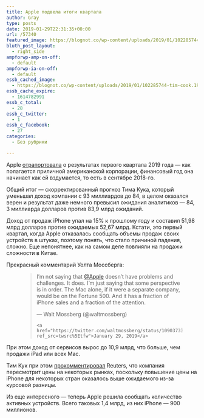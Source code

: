 ```yaml
---
title: Apple подвела итоги квартала
author: Gray
type: posts
date: 2019-01-29T22:31:35+00:00
url: /57340
featured_image: https://blognot.co/wp-content/uploads/2019/01/102285744-tim-cook.1910x1000.jpg
bluth_post_layout:
  - right_side
ampforwp-amp-on-off:
  - default
ampforwp-ia-on-off:
  - default
essb_cached_image:
  - https://blognot.co/wp-content/uploads/2019/01/102285744-tim-cook.1910x1000.jpg
essb_cache_expire:
  - 1614782991
essb_c_total:
  - 28
essb_c_twitter:
  - 1
essb_c_facebook:
  - 27
categories:
  - Без рубрики

---
```








Apple [отрапортовала][1] о результатах первого квартала 2019 года — как полагается приличной американской корпорации, финансовый год она начинает как ей вздумается, то есть в сентябре 2018-го. 

Общий итог — скорректированный прогноз Тима Кука, который уменьшал доход компании с 93 миллиардов до 84, в целом оказался верен и результат даже немного превысил ожидания аналитиков — 84, 3 миллиарда долларов против 83,9 млрд ожиданий.

Доход от продаж iPhone упал на 15% к прошлому году и составил 51,98 млрд долларов против ожидаемых 52,67 млрд. Кстати, это первый квартал, когда Apple отказалась сообщать объемы продаж своих устройств в штуках, поэтому понять, что стало причиной падения, сложно. Еще непонятнее, как на самом деле повлияли на продажи сложности в Китае.

Прекрасный комментарий Уолта Моссберга:<figure class="wp-block-embed-twitter wp-block-embed is-type-rich is-provider-twitter">

<div class="wp-block-embed__wrapper">
  <blockquote class="twitter-tweet" data-width="550" data-dnt="true">
    <p lang="en" dir="ltr">
      I’m not saying that <a href="https://twitter.com/Apple?ref_src=twsrc%5Etfw">@Apple</a> doesn’t have problems and challenges. It does. I’m just saying that some perspective is in order. The Mac alone, if it were a separate company, would be on the Fortune 500. And it has a fraction of iPhone sales and a fraction of the attention.
    </p>&mdash; Walt Mossberg (@waltmossberg) 
    
    <a href="https://twitter.com/waltmossberg/status/1090373363468587008?ref_src=twsrc%5Etfw">January 29, 2019</a>
  </blockquote>
</figure> 

При этом доход от сервисов вырос до 10,9 млрд, что больше, чем продажи iPad или всех Mac. 

Тим Кук при этом [прокомментировал][2] Reuters, что компания пересмотрит цены на некоторых рынках, поскольку повышение цены на iPhone для некоторых стран оказалось выше ожидаемого из-за курсовой разницы.

Из еще интересного — теперь Apple решила сообщать количество активных устройств. Всего таковых 1,4 млрд, из них iPhone — 900 миллионов.

 [1]: https://www.cnbc.com/2019/01/29/apple-q1-2019-earnings.html
 [2]: https://uk.reuters.com/article/uk-apple-results/apple-sees-sales-largely-below-wall-street-as-iphone-demand-weak-idUKKCN1PN2WD